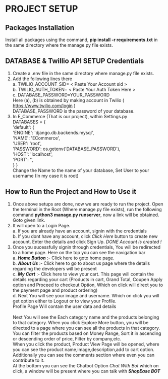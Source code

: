# PROJECT SETUP
## Packages Installation
  
  Install all packages using the command, **pip install -r requirements.txt** in the same directory where the manage.py file exists. <br/>

## DATABASE & Twillio API SETUP Credentials
  1. Create a .env file in the same directory where manage.py file exists.
  2. Add the following lines there <br/>
      a. TWILIO_ACCOUNT_SID= < Paste Your Account sid ><br/>
      b. TWILIO_AUTH_TOKEN= < Paste Your Auth Token Here > <br/>
      c. DATABASE_PASSWORD=YOUR_PASSWORD <br/>
        Here (a), (b) is obtained by making account in Twilio ( https://www.twilio.com/login ) <br/>
        DATABASE_PASSWORD is the password of your database. <br/>
  3. In E_Commerce (That is our project), within Settings.py <br/>
         DATABASES = { <br/>
            'default': { <br/>
                'ENGINE': 'django.db.backends.mysql', <br/> 
                'NAME': 'ECommerce', <br/>
                'USER': 'root', <br/>
                'PASSWORD': os.getenv('DATABASE_PASSWORD'),<br/> 
                'HOST': 'localhost', <br/>
                'PORT': '', <br/>
            }
        } <br/>
         Change the Name to the name of your database, Set User to your username (In my case it is root) <br/>


## How to Run the Project and How to Use it 
  1. Once above setups are done, now we are ready to run the project. Open the terminal in the Root (Where manage.py file exists), run the following command **python3 manage.py runserver**, now a link will be obtained. Goto given link.<br/>
  2. It will open to a Login Page. <br/>
      a. If you are already have an account, signin with the credentials <br/>
      b. If you dont have any account, click *Click Here* button to create new account. Enter the details and click Sign Up. *DONE Account is created !* <br/>
  3. Once you sucessfully signin through credentials, You will be redirected to a home page. Here on the top you can see the navigation bar <br/>
      a. ***Home Button*** :- Click here to goto home page. <br/>
      b. ***About Us*** :- Click here to go to about us page where the details regarding the developers will be present <br/>
      c. ***My Cart*** :- Click here to view your cart. This page will contain the details regarding your cart (Products in cart, Grand Total, Coupen Apply option and Proceed to checkout Option, Which on click will direct you to the payment page and product ordering) <br/>
      d. Next You will see your image and username. Which on click you will get option either to Logout or to view your Profile. <br/>
          Profile Page Will contain the user data and details <br/>
    <br/>
    Next You will see the Each category name and the products belonging to that category. When you click Explore More button, you will be directed to a page where you can see all the products in that category. You can filter the products based on Money Range, Sort it in ascending or descending order of price, Filter by company,etc.<br/>
    When you click the product, Product View Page will be opened, where you can see the product name,image,description,add to cart option. Additionally you can see the comments section where even you can contribute to it.<br/>
    At the bottom you can see the Chatbot Option *Chat With Bot* which on click, a window will be present where you can talk with ***ShopEase BOT*** 
      

  
